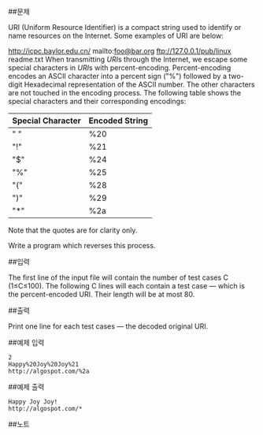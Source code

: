 ##문제

URI (Uniform Resource Identifier) is a compact string used to identify or name resources on the Internet. Some examples of URI are below:

http://icpc.baylor.edu.cn/
mailto:foo@bar.org
ftp://127.0.0.1/pub/linux
readme.txt
When transmitting *URI*s through the Internet, we escape some special characters in *URI*s with percent-encoding. Percent-encoding encodes an ASCII character into a percent sign ("%") followed by a two-digit Hexadecimal representation of the ASCII number. The other characters are not touched in the encoding process. The following table shows the special characters and their corresponding encodings:

| Special Character | Encoded String |
| ----------------- | -------------- |
| " " |	%20 |
| "!" |	%21 |
| "$" |	%24 |
| "%" |	%25 |
| "("	| %28 |
| ")" |	%29 |
| "*" |	%2a |

Note that the quotes are for clarity only.

Write a program which reverses this process.

##입력

The first line of the input file will contain the number of test cases C (1≤C≤100). The following C lines will each contain a test case — which is the percent-encoded URI. Their length will be at most 80.

##출력

Print one line for each test cases — the decoded original URI.

##예제 입력
```
2
Happy%20Joy%20Joy%21
http://algospot.com/%2a
```
##예제 출력
```
Happy Joy Joy!
http://algospot.com/*
```
##노트
